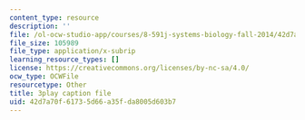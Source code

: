 ```yaml
---
content_type: resource
description: ''
file: /ol-ocw-studio-app/courses/8-591j-systems-biology-fall-2014/42d7a70f61735d66a35fda8005d603b7_WTesORG5H-A.vtt
file_size: 105989
file_type: application/x-subrip
learning_resource_types: []
license: https://creativecommons.org/licenses/by-nc-sa/4.0/
ocw_type: OCWFile
resourcetype: Other
title: 3play caption file
uid: 42d7a70f-6173-5d66-a35f-da8005d603b7
---
```

